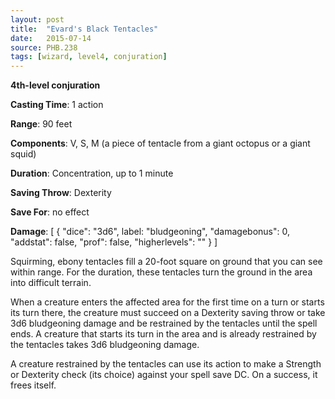 ```yaml
---
layout: post
title:  "Evard's Black Tentacles"
date:   2015-07-14
source: PHB.238
tags: [wizard, level4, conjuration]
---
```


**4th-level conjuration**

**Casting Time**: 1 action

**Range**: 90 feet

**Components**: V, S, M (a piece of tentacle from a giant octopus or a giant squid)

**Duration**: Concentration, up to 1 minute

**Saving Throw**: Dexterity

**Save For**: no effect

**Damage**: [ { "dice": "3d6", label: "bludgeoning", "damagebonus": 0, "addstat": false, "prof": false, "higherlevels": "" } ]

Squirming, ebony tentacles fill a 20-foot square on ground that you can see within range. For the duration, these tentacles turn the ground in the area into difficult terrain.

When a creature enters the affected area for the first time on a turn or starts its turn there, the creature must succeed on a Dexterity saving throw or take 3d6 bludgeoning damage and be restrained by the tentacles until the spell ends. A creature that starts its turn in the area and is already restrained by the tentacles takes 3d6 bludgeoning damage.

A creature restrained by the tentacles can use its action to make a Strength or Dexterity check (its choice) against your spell save DC. On a success, it frees itself.
